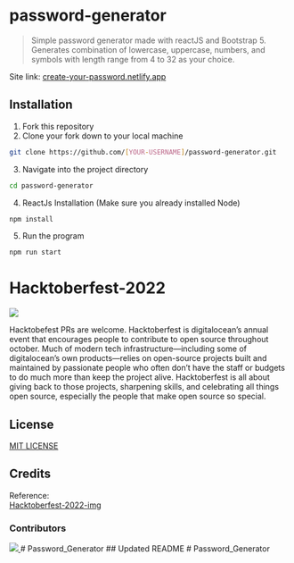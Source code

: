 # password-generator 
> Simple password generator made with reactJS and Bootstrap 5. Generates combination of lowercase, uppercase, numbers, and symbols with length range from 4 to 32 as your choice.

Site link: [create-your-password.netlify.app](https://create-your-password.netlify.app)

## Installation
1. Fork this repository
2. Clone your fork down to your local machine
```sh
git clone https://github.com/[YOUR-USERNAME]/password-generator.git
```
3. Navigate into the project directory
```sh
cd password-generator
```
4. ReactJs Installation (Make sure you already installed Node)
```sh
npm install
```
5. Run the program
```sh
npm run start
```

# Hacktoberfest-2022
<img src = "https://github.com/shubham9672/Hacktoberfest2022/blob/main/img/hacktober.png"/>
<p class="text-justify"> Hacktobefest PRs are welcome. Hacktoberfest is digitalocean’s annual event that encourages people to contribute to open source throughout october. Much of modern tech infrastructure—including some of digitalocean’s own products—relies on open-source projects built and maintained by passionate people who often don’t have the staff or budgets to do much more than keep the project alive. Hacktoberfest is all about giving back to those projects, sharpening skills, and celebrating all things open source, especially the people that make open source so special. </p>


<!-- Uncomment this if you already have CONTRIBUTING.MD
## Contribute-Guidelines
If you want to contribute please read the guidelines in [CONTRIBUTING.MD](INSERT-YOUR-CONTRIBUTING.MD-LINK)
-->

<!-- Uncomment this if you already have CODE_OF_CONDUCT.MD
## Code-Of-Conduct
[CODE_OF_CONDUCT.MD](INSERT-YOUR-CODE_OF_CONDUCT.MD-LINK)
-->

## License
[MIT LICENSE](LICENSE)

## Credits
Reference: </br>
[Hacktoberfest-2022-img](https://github.com/shubham9672/Hacktoberfest2022)

### Contributors 
<a href = "https://github.com/ashwin3005/password-generator/graphs/contributors">
  <img src = "https://contrib.rocks/image?repo=ashwin3005/password-generator"/>
</a>
#   P a s s w o r d _ G e n e r a t o r  
 # #   U p d a t e d   R E A D M E  
 #   P a s s w o r d _ G e n e r a t o r  
 